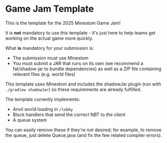 # Game Jam Template

This is the template for the 2025 Minestom Game Jam!

It is **not** mandatory to use this template - it's just here to help teams get working on the actual game more quickly.

What **is** mandatory for your submission is:
- The submission must use Minestom
- You must submit a JAR that runs on its own (we recommend a fat/shadow jar to bundle dependencies) as well as a ZIP file containing relevant files (e.g. world files)

This template uses Minestom and includes the shadowJar plugin (run with `./gradlew shadowJar`) so these requirements are
already fulfilled.

The template currently implements:
- Anvil world loading in `/lobby`
- Block handlers that send the correct NBT to the client
- A queue system

You can easily remove these if they're not desired; for example, to remove the queue, just delete Queue.java (and fix the few related compiler errors).
